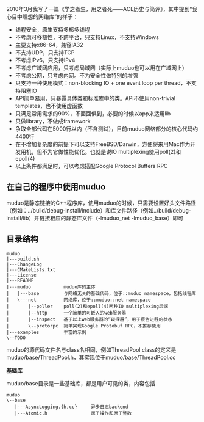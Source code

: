2010年3月我写了一篇《学之者生，用之者死——ACE历史与简评》，其中提到“我心目中理想的网络库”的样子：

* 线程安全，原生支持多核多线程
* 不考虑可移植性，不跨平台，只支持Linux，不支持Windows
* 主要支持x86-64，兼容IA32
* 不支持UDP，只支持TCP
* 不考虑IPv6，只支持IPv4
* 不考虑广域网应用，只考虑局域网（实际上muduo也可以用在广域网上）
* 不考虑公网，只考虑内网。不为安全性做特别的增强
* 只支持一种使用模式：non-blocking IO + one event loop per thread，不支持阻塞IO
* API简单易用，只暴露具体类和标准库中的类。API不使用non-trivial templates，也不使用虚函数
* 只满足常用需求的90%，不面面俱到，必要的时候以app来适用lib
* 只做library，不做成framework
* 争取全部代码在5000行以内（不含测试），目前muduo网络部分的核心代码约4400行
* 在不增加复杂度的前提下可以支持FreeBSD/Darwin，方便将来用Mac作为开发用机，但不为它做性能优化。也就是说IO multiplexing使用poll(2)和epoll(4)
* 以上条件都满足时，可以考虑搭配Google Protocol Buffers RPC

## 在自己的程序中使用muduo

muduo是静态链接的C++程序库，使用muduo的时候，只需要设置好头文件路径（例如：../build/debug-install/include）和库文件路径（例如../build/debug-install/lib）并链接相应的静态库文件（-lmuduo_net -lmuduo_base）即可

## 目录结构

```
muduo
|---build.sh
|---ChangeLog
|---CMakeLists.txt
|---License
|---README
|---muduo            muduo库的主体
|   |---base         与网络无关的基础代码，位于::muduo namespace，包括线程库
|   \---net          网络库，位于::muduo::net namespace
|       |--poller    poll(2)和epoll(4)两种IO multiplexing后端
|       |--http      一个简单的可嵌入的web服务器
|       |--inspect   基于以上web服务器的“窥探器”，用于报告进程的状态
|       \--protorpc  简单实现Google Protobuf RPC，不推荐使用
|---examples         丰富的示例
\--TODO
```

muduo的源代码文件名与class名相同，例如ThreadPool class的定义是muduo/base/ThreadPool.h，其实现位于muduo/base/ThreadPool.cc

**基础库**

muduo/base目录是一些基础库，都是用户可见的类，内容包括

```
muduo
\--base
   |---AsyncLogging.{h,cc}     异步日志backend
   |---Atomic.h                原子操作和原子整数
```
